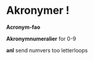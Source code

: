 # Akronymer !

   **Acronym-fao** 






   **Akronymnumeralier**  for 0-9

   **anl**  send numvers too letterloops



